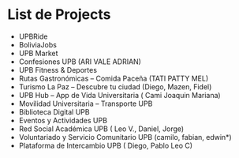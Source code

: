 # List de Projects
- UPBRide 
- BoliviaJobs
- UPB Market
- Confesiones UPB (ARI VALE ADRIAN)
- UPB Fitness & Deportes
- Rutas Gastronómicas – Comida Paceña (TATI PATTY MEL)
- Turismo La Paz – Descubre tu ciudad (Diego, Mazen, Fidel)
- UPB Hub – App de Vida Universitaria ( Cami Joaquin Mariana)
- Movilidad Universitaria – Transporte UPB
- Biblioteca Digital UPB
- Eventos y Actividades UPB
- Red Social Académica UPB ( Leo V., Daniel, Jorge)
- Voluntariado y Servicio Comunitario UPB (camilo, fabian, edwin*)
- Plataforma de Intercambio UPB ( Diego, Pablo Leo C)
  